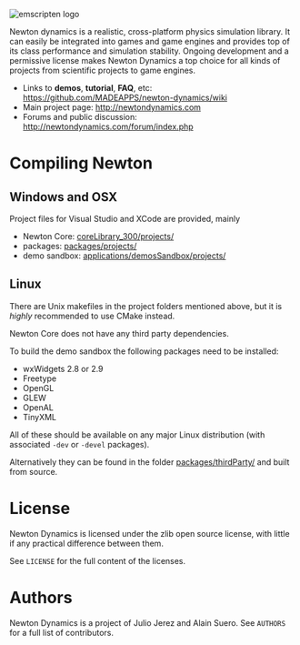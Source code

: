 ![emscripten logo](https://raw.githubusercontent.com/MADEAPPS/newton-dynamics/master/applications/newtonLogo/newtonLogo.png)

Newton dynamics is a realistic, cross-platform physics simulation library. It can easily be integrated into games and game engines and provides top of its class performance and simulation stability.
Ongoing development and a permissive license makes Newton Dynamics a top choice for all kinds of projects from scientific projects to game engines.

* Links to **demos**, **tutorial**, **FAQ**, etc: <https://github.com/MADEAPPS/newton-dynamics/wiki>
* Main project page: <http://newtondynamics.com>
* Forums and public discussion: <http://newtondynamics.com/forum/index.php>

Compiling Newton
================

## Windows and OSX
Project files for Visual Studio and XCode are provided, mainly

* Newton Core: [coreLibrary_300/projects/](coreLibrary_300/projects/)
* packages: [packages/projects/](packages/projects/)
* demo sandbox: [applications/demosSandbox/projects/](applications/demosSandbox/projects/)

## Linux
There are Unix makefiles in the project folders mentioned above, but it is *highly* recommended to use CMake instead.

Newton Core does not have any third party dependencies.

To build the demo sandbox the following packages need to be installed:
* wxWidgets 2.8 or 2.9
* Freetype
* OpenGL
* GLEW
* OpenAL
* TinyXML

All of these should be available on any major Linux distribution (with associated `-dev` or `-devel` packages).

Alternatively they can be found in the folder [packages/thirdParty/](packages/thirdParty/) and built from source.


License
=======
Newton Dynamics is licensed under the zlib open source license, with little if any practical difference between them.

See `LICENSE` for the full content of the licenses.

Authors
=======
Newton Dynamics is a project of Julio Jerez and Alain Suero. See `AUTHORS` for a full list of contributors.
